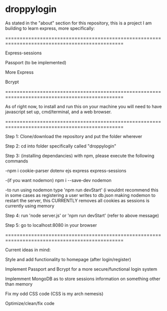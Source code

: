 # droppylogin
As stated in the "about" section for this repository, this is a project I am building to learn express, more specifically:

===============================================================================================

Express-sessions

Passport (to be implemented)

More Express

Bcrypt

===============================================================================================

As of right now, to install and run this on your machine you will need to have javascript set up, cmd/terminal, and a web
browser.

===============================================================================================

Step 1: Clone/download the repository and put the folder wherever

Step 2: cd into folder specifically called "droppylogin"

Step 3: (installing dependancies) with npm, please execute the following commands

  -npm i cookie-parser dotenv ejs express express-sessions
  
  -(if you want nodemon) npm i --save-dev nodemon
  
  -to run using nodemon type 'npm run devStart' (i wouldnt recommend this in some cases as registering a user writes to db.json
     making nodemon to restart the server, this CURRENTLY removes all cookies as sessions is currently using memory
     
Step 4: run 'node server.js' or 'npm run devStart' (refer to above message)

Step 5: go to localhost:8080 in your browser

===============================================================================================

Current ideas in mind:

Style and add functionality to homepage (after login/register)

Implement Passport and Bcrypt for a more secure/functional login system

Implemment MongoDB as to store sessions information on something other than memory

Fix my odd CSS code (CSS is my arch nemesis)

Optimize/clean/fix code
